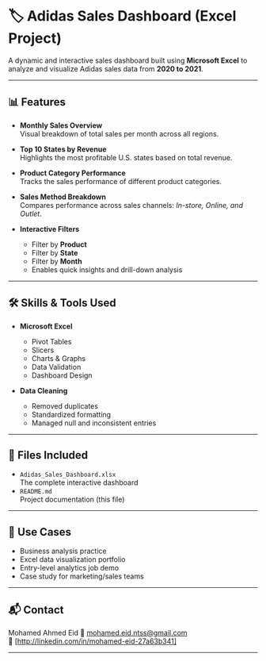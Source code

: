 # 🏷️ Adidas Sales Dashboard (Excel Project)

A dynamic and interactive sales dashboard built using **Microsoft Excel** to analyze and visualize Adidas sales data from **2020 to 2021**.

---

## 📊 Features

- **Monthly Sales Overview**  
  Visual breakdown of total sales per month across all regions.

- **Top 10 States by Revenue**  
  Highlights the most profitable U.S. states based on total revenue.

- **Product Category Performance**  
  Tracks the sales performance of different product categories.

- **Sales Method Breakdown**  
  Compares performance across sales channels: *In-store, Online, and Outlet*.

- **Interactive Filters**  
  - Filter by **Product**
  - Filter by **State**
  - Filter by **Month**
  - Enables quick insights and drill-down analysis

---

## 🛠️ Skills & Tools Used

- **Microsoft Excel**
  - Pivot Tables
  - Slicers
  - Charts & Graphs
  - Data Validation
  - Dashboard Design

- **Data Cleaning**
  - Removed duplicates
  - Standardized formatting
  - Managed null and inconsistent entries

---

## 📁 Files Included

- `Adidas_Sales_Dashboard.xlsx`  
  The complete interactive dashboard
- `README.md`  
  Project documentation (this file)

---

## 📌 Use Cases

- Business analysis practice  
- Excel data visualization portfolio  
- Entry-level analytics job demo  
- Case study for marketing/sales teams

---

## 📬 Contact

Mohamed Ahmed Eid
📧 mohamed.eid.ntss@gmail.com  
🔗 [http://linkedin.com/in/mohamed-eid-27a63b341]

---


